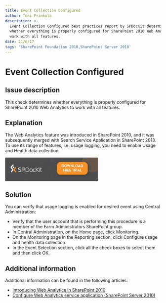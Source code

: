 ```yaml
---
title: Event Collection Configured
author: Toni Frankola
description: >-
  Event Collection Configured best practices report by SPDocKit determines
  whether everything is properly configured for SharePoint 2010 Web Analytics to
  work with all features.
date: 21/6/17
tags: 'SharePoint Foundation 2010,SharePoint Server 2010'
---
```


# Event Collection Configured

## Issue description

This check determines whether everything is properly configured for SharePoint 2010 Web Analytics to work with all features.

## Explanation

The Web Analytics feature was introduced in SharePoint 2010, and it was subsequently merged with Search Service Application in SharePoint 2013. To use its range of features, i.e. usage logging, you need to enable Usage and Health data collection.

[![Download SPDocKit](/.gitbook/assets/spdockit_download.png)](http://bit.ly/2US0Zna)

## Solution

You can verify that usage logging is enabled for desired event using Central Administration:

* Verify that the user account that is performing this procedure is a member of the Farm Administrators SharePoint group.
* In Central Administration, on the Home page, click Monitoring.
* On the Monitoring page in the Reporting section, click Configure usage and health data collection.
* In the Event Selection section, click all the check boxes to select them and then click OK.

## Additional information

Additional information can be found in the following articles:

* [Introducing Web Analytics in SharePoint 2010](https://blogs.msdn.microsoft.com/ecm/2010/03/20/introducing-web-analytics-in-sharepoint-2010/)
* [Configure Web Analytics service application \(SharePoint Server 2010\)](https://technet.microsoft.com/en-us/library/gg266382%28v=office.14%29.aspx#section2)


